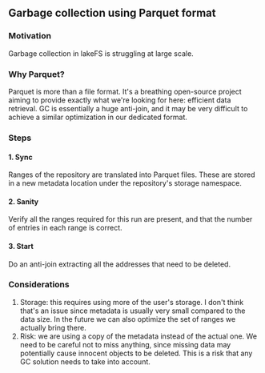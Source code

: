 ## Garbage collection using Parquet format

### Motivation

Garbage collection in lakeFS is struggling at large scale.

### Why Parquet?

Parquet is more than a file format. It's a breathing open-source project aiming to provide exactly what we're looking for here: efficient data retrieval. GC is essentially a huge anti-join, and it may be very difficult to achieve a similar optimization in our dedicated format.


### Steps

#### 1. Sync
Ranges of the repository are translated into Parquet files. These are stored in a new metadata location under the repository's storage namespace.

#### 2. Sanity
Verify all the ranges required for this run are present, and that the number of entries in each range is correct.

#### 3. Start
Do an anti-join extracting all the addresses that need to be deleted.

### Considerations
1. Storage: this requires using more of the user's storage. I don't think that's an issue since metadata is usually very small compared to the data size. In the future we can also optimize the set of ranges we actually bring there.
1. Risk: we are using a copy of the metadata instead of the actual one. We need to be careful not to miss anything, since missing data may potentially cause innocent objects to be deleted.  This is a risk that any GC solution needs to take into account.
